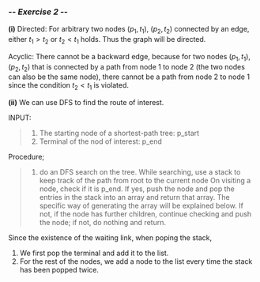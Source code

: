 ### -- ***Exercise 2*** --
**(i)**
Directed: For arbitrary two nodes $(p_1,t_1)$, $(p_2,t_2)$ connected by an edge, either $t_1 > t_2$ or $t_2 < t_1$ holds. Thus the graph will be directed.

Acyclic: There cannot be a backward edge, because for two nodes $(p_1,t_1)$, $(p_2,t_2)$ that is connected by a path from node 1 to node 2 (the two nodes can also be the same node), there cannot be a path from node 2 to node 1 since the condition $t_2 < t_1$ is violated.

**(ii)**
We can use DFS to find the route of interest.

INPUT:
> 1. The starting node of a shortest-path tree: p_start
> 2. Terminal of the nod of interest: p_end

Procedure;
> 1. do an DFS search on the tree. While searching, use a stack to keep track of the path from root to the current node
> On visiting a node, check if it is p_end.
> If yes, push the node and pop the entries in the stack into an array and return that array. The specific way of generating the array will be explained below.
> If not, if the node has further children, continue checking and push the node; if not, do nothing and return.


Since the existence of the waiting link, when poping the stack, 
1. We first pop the terminal and add it to the list.
2. For the rest of the nodes, we add a node to the list every time the stack has been popped twice.
